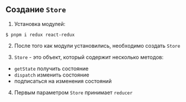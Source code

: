 ## Создание `Store`
1. Установка модулей:
```shell
$ pnpm i redux react-redux
```
2. После того как модули установились, необходимо создать `Store`

3. `Store` - это объект, который содержит несколько методов:
- `getState` получить состояние
- `dispatch` изменить состояние
- подписаться на изменения состояний
4. Первым параметром `Store` принимает `reducer`

